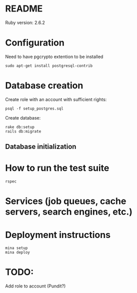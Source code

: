 # README

Ruby version: 2.6.2

# Configuration
Need to have pgcrypto extention to be installed
```
sudo apt-get install postgresql-contrib
```

# Database creation

Create role with an account with sufficient rights:
```
psql -f setup_postgres.sql
```

Create database:
```
rake db:setup
rails db:migrate
```

## Database initialization

# How to run the test suite

```
rspec
```

# Services (job queues, cache servers, search engines, etc.)

# Deployment instructions

```
mina setup
mina deploy
```

# TODO:
Add role to account (Pundit?)
